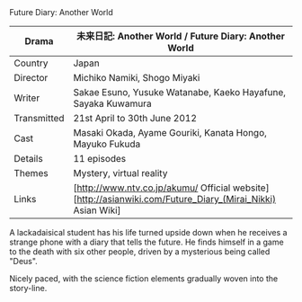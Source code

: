| | |
|-|-|
Future Diary: Another World

Drama|&#26410;&#26469;&#26085;&#35352;: Another World / Future Diary: Another World
-|-
Country|Japan
Director|Michiko Namiki, Shogo Miyaki
Writer|Sakae Esuno, Yusuke Watanabe, Kaeko Hayafune, Sayaka Kuwamura
Transmitted|21st April to 30th June 2012
Cast|Masaki Okada, Ayame Gouriki, Kanata Hongo, Mayuko Fukuda
Details|11 episodes
Themes|Mystery, virtual reality
Links|[http://www.ntv.co.jp/akumu/ Official website] [http://asianwiki.com/Future_Diary_(Mirai_Nikki) Asian Wiki]

A lackadaisical student has his life turned upside down when he
receives a strange phone with a diary that tells the future. He finds
himself in a game to the death with six other people, driven by a
mysterious being called "Deus".

Nicely paced, with the science fiction elements gradually woven into
the story-line.
